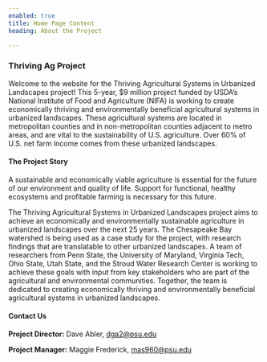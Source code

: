 ```yaml
---
enabled: true
title: Home Page Content
heading: About the Project

---
```

<!-- Global site tag (gtag.js) - Google Analytics -->
<script async src="https://www.googletagmanager.com/gtag/js?id=G-RFJEY5FM58"></script>
<script>
  window.dataLayer = window.dataLayer || [];
  function gtag(){dataLayer.push(arguments);}
  gtag('js', new Date());

  gtag('config', 'G-RFJEY5FM58');
</script>


### Thriving Ag Project

Welcome to the website for the Thriving Agricultural Systems in Urbanized Landscapes project! This 5-year, $9 million project funded by USDA’s National Institute of Food and Agriculture (NIFA) is working to create economically thriving and environmentally beneficial agricultural systems in urbanized landscapes. These agricultural systems are located in metropolitan counties and in non-metropolitan counties adjacent to metro areas, and are vital to the sustainability of U.S. agriculture. Over 60% of U.S. net farm income comes from these urbanized landscapes.

#### The Project Story

A sustainable and economically viable agriculture is essential for the future of our environment and quality of life. Support for functional, healthy ecosystems and profitable farming is necessary for this future.

The Thriving Agricultural Systems in Urbanized Landscapes project aims to achieve an economically and environmentally sustainable agriculture in urbanized landscapes over the next 25 years. The Chesapeake Bay watershed is being used as a case study for the project, with research findings that are translatable to other urbanized landscapes. A team of researchers from Penn State, the University of Maryland, Virginia Tech, Ohio State, Utah State, and the Stroud Water Research Center is working to achieve these goals with input from key stakeholders who are part of the agricultural and environmental communities. Together, the team is dedicated to creating economically thriving and environmentally beneficial agricultural systems in urbanized landscapes.

#### Contact Us

**Project Director:** Dave Abler, dga2@psu.edu

**Project Manager:** Maggie Frederick, mas960@psu.edu